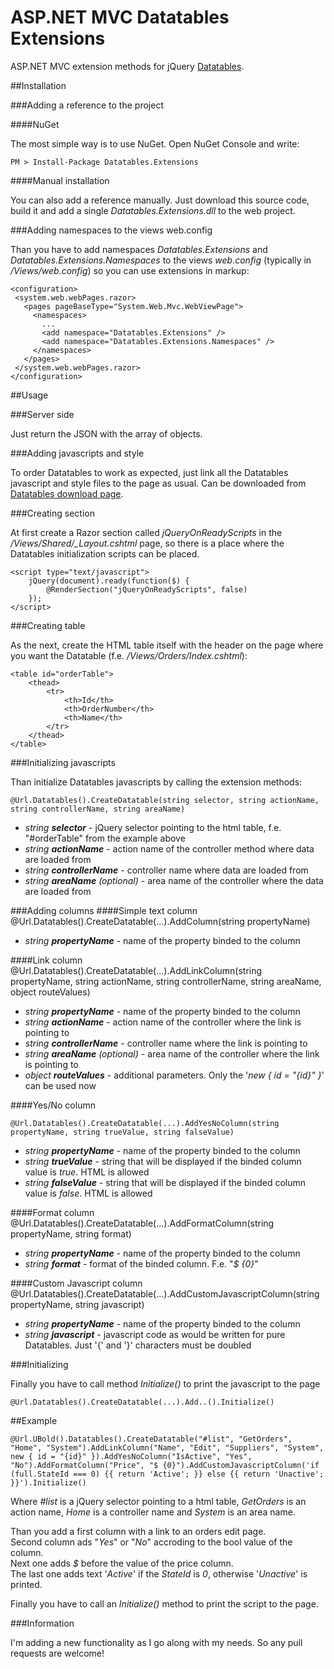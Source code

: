 # ASP.NET MVC Datatables ExtensionsASP.NET MVC extension methods for jQuery [Datatables](http://datatables.net).##Installation###Adding a reference to the project####NuGetThe most simple way is to use NuGet. Open NuGet Console and write:    PM > Install-Package Datatables.Extensions####Manual installationYou can also add a reference manually. Just download this source code, build it and add a single _Datatables.Extensions.dll_ to the web project.###Adding namespaces to the views web.configThan you have to add namespaces _Datatables.Extensions_ and _Datatables.Extensions.Namespaces_ to the views _web.config_ (typically in _/Views/web.config_) so you can use extensions in markup:    <configuration>     <system.web.webPages.razor>       <pages pageBaseType="System.Web.Mvc.WebViewPage">         <namespaces>           ...           <add namespace="Datatables.Extensions" />           <add namespace="Datatables.Extensions.Namespaces" />         </namespaces>       </pages>     </system.web.webPages.razor>    </configuration>##Usage###Server sideJust return the JSON with the array of objects.###Adding javascripts and styleTo order Datatables to work as expected, just link all the Datatables javascript and style files to the page as usual. Can be downloaded from [Datatables download page](http://datatables.net/download/index).###Creating sectionAt first create a Razor section called _jQueryOnReadyScripts_ in the _/Views/Shared/\_Layout.cshtml_  page, so there is a place where the Datatables initialization scripts can be placed.    <script type="text/javascript">        jQuery(document).ready(function($) {            @RenderSection("jQueryOnReadyScripts", false)        });    </script>###Creating tableAs the next, create the HTML table itself with the header on the page where you want the Datatable (f.e. _/Views/Orders/Index.cshtml_):    <table id="orderTable">        <thead>            <tr>                <th>Id</th>                <th>OrderNumber</th>                <th>Name</th>            </tr>        </thead>    </table>###Initializing javascriptsThan initialize Datatables javascripts by calling the extension methods:    @Url.Datatables().CreateDatatable(string selector, string actionName, string controllerName, string areaName)* _string **selector**_ - jQuery selector pointing to the html table, f.e. "#orderTable" from the example above* _string **actionName**_ - action name of the controller method where data are loaded from* _string **controllerName**_ - controller name where data are loaded from* _string **areaName** (optional)_ - area name of the controller where the data are loaded from###Adding columns####Simple text column    @Url.Datatables().CreateDatatable(...).AddColumn(string propertyName)* _string **propertyName**_ - name of the property binded to the column####Link column    @Url.Datatables().CreateDatatable(...).AddLinkColumn(string propertyName, string actionName, string controllerName, string areaName, object routeValues)* _string **propertyName**_ - name of the property binded to the column* _string **actionName**_ - action name of the controller where the link is pointing to* _string **controllerName**_ - controller name where the link is pointing to* _string **areaName** (optional)_ - area name of the controller where the link is pointing to* _object **routeValues**_ - additional parameters. Only the '_new { id = "{id}" }_' can be used now####Yes/No column    @Url.Datatables().CreateDatatable(...).AddYesNoColumn(string propertyName, string trueValue, string falseValue)* _string **propertyName**_ - name of the property binded to the column* _string **trueValue**_ - string that will be displayed if the binded column value is _true_. HTML is allowed* _string **falseValue**_ - string that will be displayed if the binded column value is _false_. HTML is allowed####Format column    @Url.Datatables().CreateDatatable(...).AddFormatColumn(string propertyName, string format)* _string **propertyName**_ - name of the property binded to the column* _string **format**_ - format of the binded column. F.e. "_$ {0}_"####Custom Javascript column    @Url.Datatables().CreateDatatable(...).AddCustomJavascriptColumn(string propertyName, string javascript)* _string **propertyName**_ - name of the property binded to the column* _string **javascript**_ - javascript code as would be written for pure Datatables. Just '{' and '}' characters must be doubled###InitializingFinally you have to call method _Initialize()_ to print the javascript to the page    @Url.Datatables().CreateDatatable(...).Add..().Initialize()##Example    @Url.UBold().Datatables().CreateDatatable("#list", "GetOrders", "Home", "System").AddLinkColumn("Name", "Edit", "Suppliers", "System", new { id = "{id}" }).AddYesNoColumn("IsActive", "Yes", "No").AddFormatColumn("Price", "$ {0}").AddCustomJavascriptColumn('if (full.StateId === 0) {{ return 'Active'; }} else {{ return 'Unactive'; }}').Initialize()Where _#list_ is a jQuery selector pointing to a html table, _GetOrders_ is an action name, _Home_ is a controller name and _System_ is an area name.Than you add a first column with a link to an orders edit page.  Second column ads "_Yes_" or "_No_" accroding to the bool value of the column.  Next one adds _$_ before the value of the price column.  The last one adds text '_Active_' if the _StateId_ is _0_, otherwise '_Unactive_' is printed.Finally you have to call an _Initialize()_ method to print the script to the page.###InformationI'm adding a new functionality as I go along with my needs. So any pull requests are welcome!